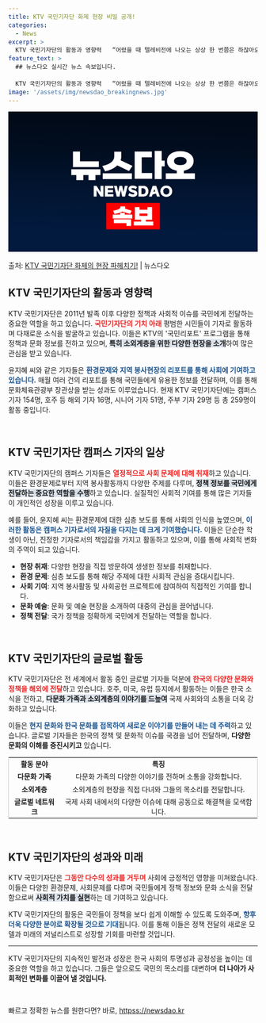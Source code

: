 ```yaml
---
title: KTV 국민기자단 화제 현장 비밀 공개!
categories:
  - News
excerpt: >
  KTV 국민기자단의 활동과 영향력   “어렸을 때 텔레비전에 나오는 상상 한 번쯤은 하잖아요. 호기심 가득한…
feature_text: >
  ## 뉴스다오 실시간 뉴스 속보입니다.

  KTV 국민기자단의 활동과 영향력   “어렸을 때 텔레비전에 나오는 상상 한 번쯤은 하잖아요. 호기심 가득한…
image: '/assets/img/newsdao_breakingnews.jpg'
---
```


![뉴스다오 속보](/assets/img/newsdao_breakingnews.jpg)

<p>출처: <a href="httpss://newsdao.kr/4881" rel="dofollow">KTV 국민기자단 화제의 현장 파헤치기!</a> | 뉴스다오</p>

<h2 data-ke-size="size26">KTV 국민기자단의 활동과 영향력</h2>
<p data-ke-size="size16">KTV 국민기자단은 2011년 발족 이후 다양한 정책과 사회적 이슈를 국민에게 전달하는 중요한 역할을 하고 있습니다. <b><span style="color: #ee2323;">국민기자단의 기치 아래</span></b> 평범한 시민들이 기자로 활동하며 다채로운 소식을 발굴하고 있습니다. 이들은 KTV의 '국민리포트' 프로그램을 통해 정책과 문화 정보를 전하고 있으며, <b><span style="background-color: #21538527;">특히 소외계층을 위한 다양한 현장을 소개</span></b>하여 많은 관심을 받고 있습니다.</p>
<p data-ke-size="size16">윤지혜 씨와 같은 기자들은 <b><span style="color: #1a5490;">환경문제와 지역 봉사현장의 리포트를 통해 사회에 기여하고 있습니다.</span></b> 매월 여러 건의 리포트를 통해 국민들에게 유용한 정보를 전달하며, 이를 통해 문화체육관광부 장관상을 받는 성과도 이루었습니다. 현재 KTV 국민기자단에는 캠퍼스 기자 154명, 호주 등 해외 기자 16명, 시니어 기자 51명, 주부 기자 29명 등 총 259명이 활동 중입니다.</p>
<p data-ke-size="size16">&nbsp;</p>

<h2 data-ke-size="size26">KTV 국민기자단 캠퍼스 기자의 일상</h2>
<p data-ke-size="size16">KTV 국민기자단의 캠퍼스 기자들은 <b><span style="color: #ee2323;">열정적으로 사회 문제에 대해 취재</span></b>하고 있습니다. 이들은 환경문제로부터 지역 봉사활동까지 다양한 주제를 다루며, <b><span style="background-color: #21538527;">정책 정보를 국민에게 전달하는 중요한 역할을 수행</span></b>하고 있습니다. 실질적인 사회적 기여를 통해 많은 기자들이 개인적인 성장을 이루고 있습니다.</p>
<p data-ke-size="size16">예를 들어, 윤지혜 씨는 환경문제에 대한 심층 보도를 통해 사회의 인식을 높였으며, <b><span style="color: #1a5490;">이러한 활동은 캠퍼스 기자로서의 자질을 다지는 데 크게 기여했습니다.</span></b> 이들은 단순한 학생이 아닌, 진정한 기자로서의 책임감을 가지고 활동하고 있으며, 이를 통해 사회적 변화의 주역이 되고 있습니다.</p>
<ul>
    <li><b>현장 취재</b>: 다양한 현장을 직접 방문하여 생생한 정보를 취재합니다.</li>
    <li><b>환경 문제</b>: 심층 보도를 통해 해당 주제에 대한 사회적 관심을 증대시킵니다.</li>
    <li><b>사회 기여</b>: 지역 봉사활동 및 사회공헌 프로젝트에 참여하여 직접적인 기여를 합니다.</li>
    <li><b>문화 예술</b>: 문화 및 예술 현장을 소개하여 대중의 관심을 끌어냅니다.</li>
    <li><b>정책 전달</b>: 국가 정책을 정확하게 국민에게 전달하는 역할을 합니다.</li>
</ul>
<p data-ke-size="size16">&nbsp;</p>

<h2 data-ke-size="size26">KTV 국민기자단의 글로벌 활동</h2>
<p data-ke-size="size16">KTV 국민기자단은 전 세계에서 활동 중인 글로벌 기자들 덕분에 <b><span style="color: #ee2323;">한국의 다양한 문화와 정책을 해외에 전달</span></b>하고 있습니다. 호주, 미국, 유럽 등지에서 활동하는 이들은 한국 소식을 전하고, <b><span style="background-color: #21538527;">다문화 가족과 소외계층의 이야기를 드높여</span></b> 국제 사회와의 소통을 더욱 강화하고 있습니다.</p>
<p data-ke-size="size16">이들은 <b><span style="color: #1a5490;">현지 문화와 한국 문화를 접목하여 새로운 이야기를 만들어 내는 데 주력</span></b>하고 있습니다. 글로벌 기자들은 한국의 정책 및 문화적 이슈를 국경을 넘어 전달하며, <b>다양한 문화의 이해를 증진시키고</b> 있습니다.</p>
<table style="border: 1px solid #ccc; width: 100%; border-collapse: collapse;">
    <tr>
        <td style="text-align: center; height: 17px;"><b>활동 분야</b></td>
        <td style="text-align: center; height: 17px;"><b>특징</b></td>
    </tr>
    <tr>
        <td style="text-align: center; height: 17px;"><b>다문화 가족</b></td>
        <td style="text-align: center; height: 17px;">다문화 가족의 다양한 이야기를 전하며 소통을 강화합니다.</td>
    </tr>
    <tr>
        <td style="text-align: center; height: 17px;"><b>소외계층</b></td>
        <td style="text-align: center; height: 17px;">소외계층의 현장을 직접 다녀와 그들의 목소리를 전달합니다.</td>
    </tr>
    <tr>
        <td style="text-align: center; height: 17px;"><b>글로벌 네트워크</b></td>
        <td style="text-align: center; height: 17px;">국제 사회 내에서의 다양한 이슈에 대해 공동으로 해결책을 모색합니다.</td>
    </tr>
</table>
<p data-ke-size="size16">&nbsp;</p>

<h2 data-ke-size="size26">KTV 국민기자단의 성과와 미래</h2>
<p data-ke-size="size16">KTV 국민기자단은 <b><span style="color: #ee2323;">그동안 다수의 성과를 거두며</span></b> 사회에 긍정적인 영향을 미쳐왔습니다. 이들은 다양한 환경문제, 사회문제를 다루며 국민들에게 정책 정보와 문화 소식을 전달함으로써 <b><span style="background-color: #21538527;">사회적 가치를 실현</span></b>하는 데 기여하고 있습니다.</p>
<p data-ke-size="size16">KTV 국민기자단의 활동은 국민들이 정책을 보다 쉽게 이해할 수 있도록 도와주며, <b><span style="color: #1a5490;">향후 더욱 다양한 분야로 확장될 것으로 기대</span></b>됩니다. 이를 통해 이들은 정책 전달의 새로운 모델과 미래의 저널리스트로 성장할 기회를 마련할 것입니다.</p>
<hr>
<p data-ke-size="size16">KTV 국민기자단의 지속적인 발전과 성장은 한국 사회의 투명성과 공정성을 높이는 데 중요한 역할을 하고 있습니다. 그들은 앞으로도 국민의 목소리를 대변하며 <b>더 나아가 사회적인 변화를 이끌어 낼 것입니다.</b></p>
<p data-ke-size="size16">&nbsp;</p> 

빠르고 정확한 뉴스를 원한다면? 바로, <a href="httpss://newsdao.kr" rel="dofollow">httpss://newsdao.kr</a>


